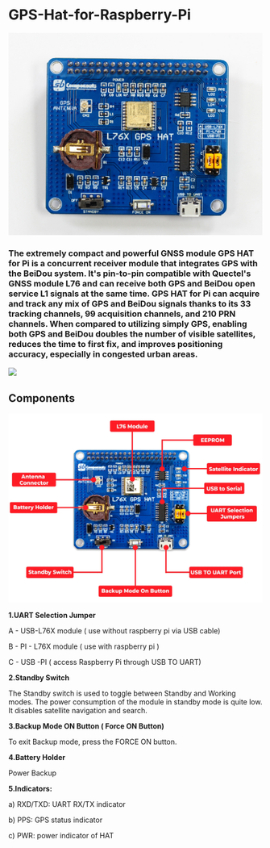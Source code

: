# GPS-Hat-for-Raspberry-Pi

<img src= "https://github.com/sbcshop/GPS-Hat-for-Raspberry-Pi/blob/main/images/img0.jpg" />

### The extremely compact and powerful GNSS module GPS HAT for Pi is a concurrent receiver module that integrates GPS with the BeiDou system. It's pin-to-pin compatible with Quectel's GNSS module L76 and can receive both GPS and BeiDou open service L1 signals at the same time. GPS HAT for Pi can acquire and track any mix of GPS and BeiDou signals thanks to its 33 tracking channels, 99 acquisition channels, and 210 PRN channels. When compared to utilizing simply GPS, enabling both GPS and BeiDou doubles the number of visible satellites, reduces the time to first fix, and improves positioning accuracy, especially in congested urban areas.

<img src= "https://github.com/sbcshop/GPS-Hat-for-Raspberry-Pi/blob/main/images/img1.JPG" />

## Components

<img src= "https://github.com/sbcshop/GPS-Hat-for-Raspberry-Pi/blob/main/images/img2.jpg" />

**1.UART Selection Jumper**

A - USB-L76X module ( use without raspberry pi via USB cable)

B - PI - L76X module ( use with raspberry pi )

C - USB -PI ( access Raspberry Pi through USB TO UART)

**2.Standby Switch**

The Standby switch is used to toggle between Standby and Working modes. The power consumption of the module in standby mode is quite low. It disables satellite navigation and search.


**3.Backup Mode ON Button ( Force ON Button)**

To exit Backup mode, press the FORCE ON button.


**4.Battery Holder**

Power Backup


**5.Indicators:**

a) RXD/TXD: UART RX/TX indicator

b) PPS: GPS status indicator

c) PWR: power indicator of HAT

